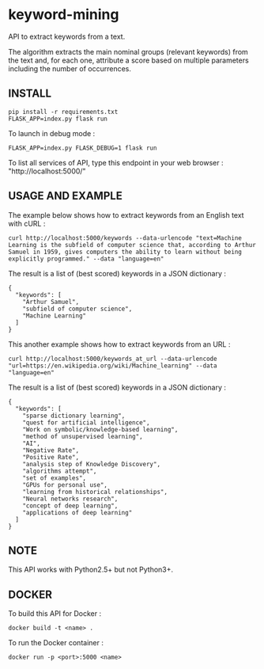 # keyword-mining
API to extract keywords from a text.

The algorithm extracts the main nominal groups (relevant keywords) from the text and, for each one, attribute a score based on multiple parameters including the number of occurrences.

## INSTALL
```
pip install -r requirements.txt
FLASK_APP=index.py flask run
```

To launch in debug mode :
```
FLASK_APP=index.py FLASK_DEBUG=1 flask run
```

To list all services of API, type this endpoint in your web browser : "http://localhost:5000/"

## USAGE AND EXAMPLE
The example below shows how to extract keywords from an English text with cURL :
```
curl http://localhost:5000/keywords --data-urlencode "text=Machine Learning is the subfield of computer science that, according to Arthur Samuel in 1959, gives computers the ability to learn without being explicitly programmed." --data "language=en"
```

The result is a list of (best scored) keywords in a JSON dictionary :
```
{
  "keywords": [
    "Arthur Samuel",
    "subfield of computer science",
    "Machine Learning"
  ]
}
```

This another example shows how to extract keywords from an URL :
```
curl http://localhost:5000/keywords_at_url --data-urlencode "url=https://en.wikipedia.org/wiki/Machine_learning" --data "language=en"
```

The result is a list of (best scored) keywords in a JSON dictionary :
```
{
  "keywords": [
    "sparse dictionary learning",
    "quest for artificial intelligence",
    "Work on symbolic/knowledge-based learning",
    "method of unsupervised learning",
    "AI",
    "Negative Rate",
    "Positive Rate",
    "analysis step of Knowledge Discovery",
    "algorithms attempt",
    "set of examples",
    "GPUs for personal use",
    "learning from historical relationships",
    "Neural networks research",
    "concept of deep learning",
    "applications of deep learning"
  ]
}
```

## NOTE
This API works with Python2.5+ but not Python3+.

## DOCKER
To build this API for Docker :
```
docker build -t <name> .
```

To run the Docker container :
```
docker run -p <port>:5000 <name>
```
